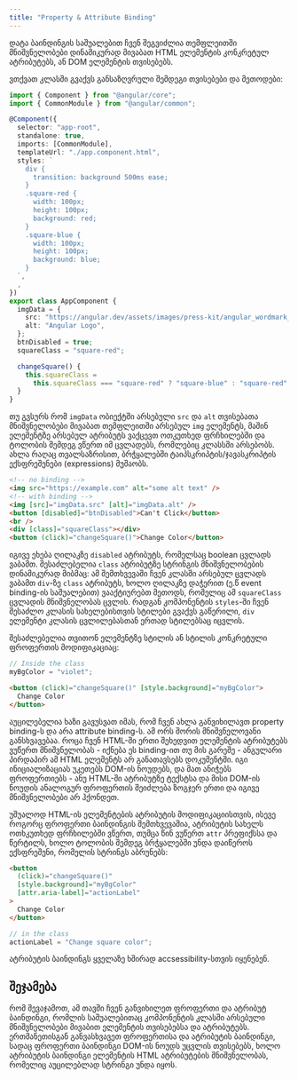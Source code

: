 ```yaml
---
title: "Property & Attribute Binding"
---
```


დატა ბაინდინგის საშუალებით ჩვენ შეგვიძლია თემფლეითში მნიშვნელობები
დინამიკურად მივაბათ HTML ელემენტის კონკრეტულ ატრიბუტებს, ან DOM
ელემენტის თვისებებს.

ვთქვათ კლასში გვაქვს განსაზღვრული შემდეგი თვისებები და მეთოდები:

```ts
import { Component } from "@angular/core";
import { CommonModule } from "@angular/common";

@Component({
  selector: "app-root",
  standalone: true,
  imports: [CommonModule],
  templateUrl: "./app.component.html",
  styles: `
    div {
      transition: background 500ms ease;
    }
    .square-red {
      width: 100px;
      height: 100px;
      background: red;
    }
    .square-blue {
      width: 100px;
      height: 100px;
      background: blue;
    }
  `,
  ,
})
export class AppComponent {
  imgData = {
    src: "https://angular.dev/assets/images/press-kit/angular_wordmark_gradient.png",
    alt: "Angular Logo",
  };
  btnDisabled = true;
  squareClass = "square-red";

  changeSquare() {
    this.squareClass =
      this.squareClass === "square-red" ? "square-blue" : "square-red";
  }
}
```

თუ გვსურს რომ `imgData` ობიექტში არსებული `src` და `alt` თვისებათა მნიშვნელობები
მივაბათ თემფლეითში არსებულ `img` ელემენტს, მაშინ ელემენტზე არსებულ ატრიბუტს ვაქცევთ
ოთკუთხედ ფრჩხილებში და ტოლობის შემდეგ ვწერთ იმ ცვლადებს, რომლებიც კლასსში არსებობს.
ახლა რაღაც თვალსაზრისით, ბრჭყალებში ტაიპსკრიპტის/ჯავასკრიპტის ექსფრეშენები (expressions) მუშაობს.

```html
<!-- no binding -->
<img src="https://example.com" alt="some alt text" />
<!-- with binding -->
<img [src]="imgData.src" [alt]="imgData.alt" />
<button [disabled]="btnDisabled">Can't Click</button>
<br />
<div [class]="squareClass"></div>
<button (click)="changeSquare()">Change Color</button>
```

იგივე ეხება ღილაკზე `disabled` ატრიბუტს, რომელსაც boolean ცვლადს ვაბამთ.
შესაძლებელია `class` ატრიბუტზე სტრინგის მნიშვნელობების დინამიკურად მიბმაც:
ამ შემთხვევაში ჩვენ კლასში არსებულ ცვლადს ვაბამთ `div`-ზე `class` ატრიბუტს,
ხოლო ღილაკზე დაჭერით (ე.წ event binding-ის საშუალებით) ვააქტიურებთ მეთოდს,
რომელიც ამ `squareClass` ცვლადის მნიშვნელობას ცვლის. რადგან კომპონენტის
`styles`-ში ჩვენ შესაძლო კლასის სახელებისთვის სტილები გვაქვს გაწერილი, `div`
ელემენტი კლასის ცვლილებასთან ერთად სტილებსაც იცვლის.

შესაძლებელია თვითონ ელემენტზე სტილის ან სტილის კონკრეტული ფროფერთის მოდიფიკაციაც:

```ts
// Inside the class
myBgColor = "violet";
```

```html
<button (click)="changeSquare()" [style.background]="myBgColor">
  Change Color
</button>
```

აუცილებელია ხაზი გავუსვათ იმას, რომ ჩვენ ახლა განვიხილავთ property binding-ს და
არა attribute binding-ს. ამ ორს შორის მნიშვნელოვანი განსხვავებაა. როცა ჩვენ
HTML-ში ერთი შეხედვით ელემენტის ატრიბუტებს ვუწერთ მნიშვნელობას - იქნება ეს binding-ით თუ
მის გარეშე - ანგულარი პირდაპირ ამ HTML ელემენტს არ განათავსებს დოკუმენტში. იგი
ინიციალიზაციას უკეთებს DOM-ის ნოუდებს, და მათ ანიჭებს ფროფერთიებს - ანუ HTML-ში
ატრიბუტზე ტექსტსა და მისი DOM-ის ნოუდის ანალოგურ ფროფერთის შეიძლება ზოგჯერ ერთი
და იგივე მნიშვნელობები არ ჰქონდეთ.

უშუალოდ HTML-ის ელემენტების ატრიბუტის მოდიფიკაციისთვის, ისევე როგორც ფროფერთი ბაინდინგის
შემთხვევაშია, ატრიბუტის სახელს ოთხკუთხედ ფრჩხილებში ვწერთ, თუმცა წინ ვუწერთ `attr` პრეფიქსსა
და წერტილს, ხოლო ტოლობის შემდეგ ბრჭყალებში უნდა დაიწეროს ექსფრეშენი, რომელის სტრინგს აბრუნებს:

```html
<button
  (click)="changeSquare()"
  [style.background]="myBgColor"
  [attr.aria-label]="actionLabel"
>
  Change Color
</button>
```

```ts
// in the class
actionLabel = "Change square color";
```

ატრიბუტის ბაინდინგს ყველაზე ხშირად accsessibility-სთვის იყენებენ.

## შეჯამება

რომ შევაჯამოთ, ამ თავში ჩვენ განვიხილეთ ფროფერთი და ატრიბუტ ბაინდინგი, რომლის საშუალებითაც
კომპონენტის კლასში არსებული მნიშვნელობები მივაბით ელემენტის თვისებებსა და ატრიბუტებს. ერთმანეთისგან
განვასხვავეთ ფროფერთისა და ატრიბუტის ბაინდინგი, სადაც ფროფერთი ბაინდინგი DOM-ის ნოუდს უცვლის თვისებებს,
ხოლო ატრიბუტის ბაინდინგი ელემენტის HTML ატრიბუტების მნიშვნელობას, რომელიც აუცილებლად სტრინგი უნდა იყოს.

